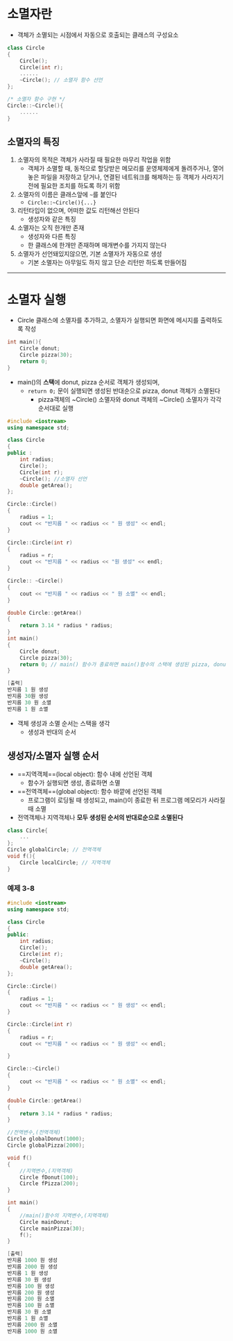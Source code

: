 # 소멸자란
- 객체가 소멸되는 시점에서 자동으로 호출되는 클래스의 구성요소
```cpp
class Circle
{
	Circle();
	Circle(int r);
	......
	~Circle(); // 소멸자 함수 선언
};

/* 소멸자 함수 구현 */
Circle::~Circle(){
	......
}
```

## 소멸자의 특징
1. 소멸자의 목적은 객체가 사라질 때 필요한 마무리 작업을 위함
	- 객체가 소멸할 때, 동적으로 할당받은 메모리를 운영체제에게 돌려주거나, 열어 놓은 파일을 저장하고 닫거나, 연결된 네트워크를 해제하는 등 객체가 사라지기 전에 필요한 조치를 하도록 하기 위함
2. 소멸자의 이름은 클래스앞에 `~`를 붙인다
	- `Circle::~Circle(){...}`
3. 리턴타입이 없으며, 어떠한 값도 리턴해선 안된다
	- 생성자와 같은 특징
4. 소멸자는 오직 한개만 존재
	- 생성자와 다른 특징
	- 한 클래스에 한개만 존재하며 매개변수를 가지지 않는다
5. 소멸자가 선언돼있지않으면, 기본 소멸자가 자동으로 생성
	- 기본 소멸자는 아무일도 하지 않고 단순 리턴만 하도록 만들어짐
---
# 소멸자 실행
- Circle 클래스에 소멸자를 추가하고, 소멸자가 실행되면 화면에 메시지를 출력하도록 작성
```cpp
int main(){
	Circle donut;
	Circle pizza(30);
	return 0;
}
```
- main()의 **스택**에 donut, pizza 순서로 객체가 생성되며,
	- `return 0;` 문이 실행되면 생성된 반대순으로 pizza, donut 객체가 소멸된다
		-  pizza객체의 ~Circle() 소멸자와 donut 객체의 ~Circle() 소멸자가 각각 순서대로 실행

```cpp
#include <iostream>
using namespace std;

class Circle
{
public :
	int radius;
	Circle();
	Circle(int r);
	~Circle(); //소멸자 선언
	double getArea();
};

Circle::Circle()
{
	radius = 1;
	cout << "반지름 " << radius << " 원 생성" << endl;
}

Circle::Circle(int r)
{
	radius = r;
	cout << "반지름 " << radius << "원 생성" << endl;
}

Circle:: ~Circle()
{
	cout << "반지름 " << radius << " 원 소멸" << endl;
}

double Circle::getArea()
{
	return 3.14 * radius * radius;
}
int main()
{
	Circle donut;
	Circle pizza(30);
	return 0; // main() 함수가 종료하면 main()함수의 스택에 생성된 pizza, donut 객체 소멸
}

[출력]
반지름 1 원 생성
반지름 30원 생성
반지름 30 원 소멸
반지름 1 원 소멸
```
- 객체 생성과 소멸 순서는 스택을 생각
	- 생성과 반대의 순서

## 생성자/소멸자 실행 순서
- ==지역객체==(local object): 함수 내에 선언된 객체
	- 함수가 실행되면 생성, 종료하면 소멸
- ==전역객체==(global object): 함수 바깥에 선언된 객체
	- 프로그램이 로딩될 때 생성되고, main()이 종료한 뒤 프로그램 메모리가 사라질 때 소멸
- 전역객체나 지역객체나 **모두 생성된 순서의 반대로순으로 소멸된다**
```cpp
class Circle{
	...
};
Circle globalCircle; // 전역객체
void f(){
	Circle localCircle; // 지역객체
}
```

### 예제 3-8
```cpp
#include <iostream>
using namespace std;

class Circle
{
public:
	int radius;
	Circle();
	Circle(int r);
	~Circle();
	double getArea();
};

Circle::Circle()
{
	radius = 1;
	cout << "반지름 " << radius << " 원 생성" << endl;
}

Circle::Circle(int r)
{
	radius = r;
	cout << "반지름 " << radius << " 원 생성" << endl;

}

Circle::~Circle()
{
	cout << "반지름 " << radius << " 원 소멸" << endl;
}

double Circle::getArea()
{
	return 3.14 * radius * radius;
}

//전역변수,(전역객체)
Circle globalDonut(1000);
Circle globalPizza(2000);

void f()
{
	//지역변수,(지역객체)
	Circle fDonut(100);
	Circle fPizza(200);
}

int main()
{
	//main()함수의 지역변수,(지역객체)
	Circle mainDonut;
	Circle mainPizza(30);
	f();
}

[출력]
반지름 1000 원 생성 
반지름 2000 원 생성
반지름 1 원 생성 
반지름 30 원 생성
반지름 100 원 생성
반지름 200 원 생성
반지름 200 원 소멸
반지름 100 원 소멸
반지름 30 원 소멸
반지름 1 원 소멸
반지름 2000 원 소멸
반지름 1000 원 소멸
```